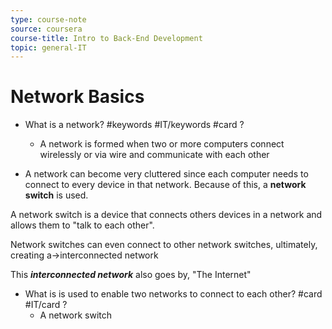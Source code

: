 ```yaml
---
type: course-note
source: coursera
course-title: Intro to Back-End Development
topic: general-IT
---
```


# Network Basics

-   What is a network? #keywords #IT/keywords #card 
?
    -   A network is formed when two or more computers connect wirelessly or via wire and communicate with each other


- A network can become very cluttered since each computer needs to connect to every device in that network. Because of this, a **network switch** is used.


A network switch is a device that connects others devices in a network and allows them to "talk to each other".


Network switches can even connect to other network switches, ultimately, creating a→interconnected network

This _**interconnected network**_ also goes by, "The Internet"

-   What is is used to enable two networks to connect to each other? #card #IT/card
?
    -   A network switch